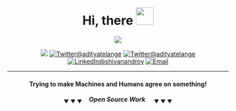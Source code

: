 
<h1 align="center">Hi, there <img src="https://i.giphy.com/YqFACC5oHsyy3l31k1.gif" width="40px" height="40px" /></h1>

<p align="center">
  <img src="https://github-readme-stats.vercel.app/api?username=Shivanandroy&show_icons=true&hide_title=true">
 </p>
 <p align="center">
  <img src="https://komarev.com/ghpvc/?username=Shivanandroy&style=plastic">
  <a href="https://snrspeaks.medium.com"><img src="https://img.shields.io/badge/Medium-12100E?style=plastic&logo=medium&logoColor=white" alt="Twitter@adityatelange"></a>
  <a href="https://twitter.com/snrspeaks"><img src="https://img.shields.io/badge/@snrspeaks-%231DA1F2.svg?style=plastic&logo=Twitter&logoColor=white" alt="Twitter@adityatelange"></a>
  <a href="https://www.linkedin.com/in/snrspeaks"><img src="https://img.shields.io/badge/linkedin-%230077B5.svg?style=plastic&logo=linkedin&logoColor=white" alt="LinkedIn@shivanandroy"></a>
  <a href="mailto:snrcodes@gmail.com"><img src="https://img.shields.io/badge/Gmail-D14836?style=plastic&logo=gmail&logoColor=white" alt="Email"></a>

</p>

----------

<h4 align=center>Trying to make Machines and Humans agree on something!</h4>

<p align="center"> <sub>&#9660; &#9660; &#9660;</sub> &nbsp;&nbsp;&nbsp;<b><i>Open Source Work</i></b> &nbsp;&nbsp;&nbsp; <sub>&#9660; &#9660; &#9660;</sub> </p>
